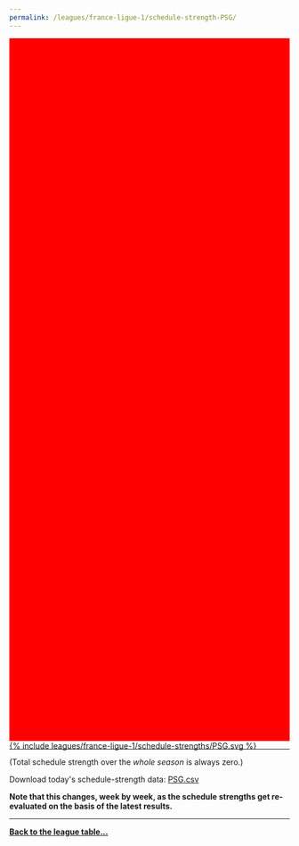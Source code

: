 ```yaml
---
permalink: /leagues/france-ligue-1/schedule-strength-PSG/
---
```


<style>
.svg-wrap {
    background-color:red;
    height:0;
    padding-top:250%; /* 350px/550px */
    position: relative;
}

svg {
    background-color: white;
    height: 100%;
    display:block;
    width: 100%;
    position: absolute;
    top:0;
    left:0;
}
</style>


<div class="svg-wrap">
{% include leagues/france-ligue-1/schedule-strengths/PSG.svg %}
</div>

-----

(Total schedule strength over the *whole season* is always zero.)


Download today's schedule-strength data: [PSG.csv](/assets/leagues/france-ligue-1/2022/schedule-strengths/PSG.csv)

**Note that this changes, week by week, as the schedule strengths get re-evaluated on the
basis of the latest results.**

-----

[**Back to the league table...**](/leagues/france-ligue-1)


